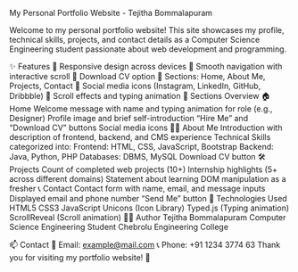 My Personal Portfolio Website - Tejitha Bommalapuram

Welcome to my personal portfolio website! This site showcases my profile, technical skills, projects, and contact details as a Computer Science Engineering student passionate about web development and programming.

✨ Features
🔹 Responsive design across devices
🔹 Smooth navigation with interactive scroll
🔹 Download CV option
🔹 Sections: Home, About Me, Projects, Contact
🔹 Social media icons (Instagram, LinkedIn, GitHub, Dribbble)
🔹 Scroll effects and typing animation
📂 Sections Overview
🏠 Home
Welcome message with name and typing animation for role (e.g., Designer)
Profile image and brief self-introduction
“Hire Me” and “Download CV” buttons
Social media icons
🙋‍♀️ About Me
Introduction with description of frontend, backend, and CMS experience
Technical Skills categorized into:
Frontend: HTML, CSS, JavaScript, Bootstrap
Backend: Java, Python, PHP
Databases: DBMS, MySQL
Download CV button
🛠 Projects
Count of completed web projects (10+)
Internship highlights (5+ across different domains)
Statement about learning DOM manipulation as a fresher
📞 Contact
Contact form with name, email, and message inputs
Displayed email and phone number
“Send Me” button
🔧 Technologies Used
HTML5
CSS3
JavaScript
Unicons (Icon Library)
Typed.js (Typing animation)
ScrollReveal (Scroll animation)
🙋‍♀️ Author
Tejitha Bommalapuram
Computer Science Engineering Student
Chebrolu Engineering College

📫 Contact
📧 Email: example@mail.com
📞 Phone: +91 1234 3774 63
Thank you for visiting my portfolio website! 🌟

